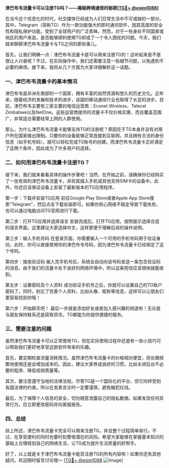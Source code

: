 **津巴布韦流量卡可以注册TG吗？——揭秘跨境通信的秘密[[TG💪+ @esim1088](https://t.me/s/esim1088)]**

在当今这个信息化的时代，社交媒体已经成为人们日常生活中不可或缺的一部分。其中，Telegram（简称TG）作为一款功能强大的即时通讯软件，因其高度的安全性和隐私保护功能，受到了全球用户的广泛青睐。然而，对于一些身处不同国家或地区的用户来说，是否能够顺利使用TG却成了一个令人困扰的问题。今天，我们就来聊聊津巴布韦流量卡与TG之间的那些事儿。

首先，让我们明确一点：津巴布韦流量卡是可以用来注册TG的！这听起来是不是很让人兴奋呢？不过，在实际操作中，我们还需要注意一些细节问题，以免遇到不必要的麻烦。接下来，我将从几个方面为大家详细解析这一话题。

### 一、津巴布韦流量卡的基本情况

津巴布韦是非洲东南部的一个国家，拥有丰富的自然资源和悠久的历史文化。近年来，随着经济的发展和技术的进步，该国的移动通信行业也取得了长足的进步。目前，津巴布韦主要有三家主要的电信运营商：Econet Wireless、Telecel Zimbabwe以及NetOne。这些运营商提供的流量卡不仅价格实惠，而且覆盖范围广，非常适合需要经常上网的人群使用。

那么，为什么津巴布韦流量卡能够支持TG的注册呢？原因在于TG本身并没有对用户所在国家做出限制。只要你的设备能够正常连接到互联网，并且拥有合法的身份信息（如手机号码），就可以轻松完成TG账号的创建。而津巴布韦流量卡正好满足了这两个条件，因此成为了许多用户的选择。

### 二、如何用津巴布韦流量卡注册TG？

接下来，我们就来看看具体的操作步骤吧！当然，在开始之前，请确保你已经购买了一张有效的津巴布韦流量卡，并将其插入手机或其他支持SIM卡的设备中。此外，你还应该保证设备上安装了最新版本的TG应用程序。

第一步：下载并安装TG应用
前往Google Play Store或者Apple App Store搜索“Telegram”，然后点击下载安装即可。如果你担心网络不稳定导致下载失败，也可以通过电脑访问TG官网进行下载。

第二步：打开TG应用并选择语言
安装完成后，打开TG应用，按照提示选择合适的语言界面。这里建议大家选择中文，这样更便于理解后续的操作说明。

第三步：输入手机号码
在登录页面，你需要输入一个可用的手机号码用于验证身份。此时，你可以直接使用你的津巴布韦号码，因为津巴布韦流量卡已经绑定了这个号码。

第四步：接收验证码
输入完手机号后，系统会自动向该号码发送一条包含验证码的消息。由于我们的流量卡处于良好的网络环境中，所以这条短信应该很快就能收到。

第五步：设置密码及个人资料
成功验证手机号之后，你就可以设置自己的TG账户密码了。同时，别忘了完善个人资料，比如头像、昵称等信息，这样可以让朋友们更容易找到你哦！

第六步：开始聊天吧！
最后一步就是添加好友或者加入感兴趣的频道啦！无论是与朋友保持联系还是获取资讯，TG都能为你提供便捷的服务。

### 三、需要注意的问题

虽然津巴布韦流量卡可以正常使用TG，但在实际使用过程中还是有一些小技巧可以帮助我们更好地享受这款软件带来的乐趣。

首先，要定期检查流量消耗情况。虽然津巴布韦流量卡的价格相对便宜，但长期频繁地使用还是会增加成本的。因此，建议大家养成良好的习惯，比如关闭后台不必要的程序、降低视频质量等。

其次，要注意遵守当地的法律法规。尽管TG是一个国际化的平台，但它同样受到各国法律的约束。所以在发表言论时一定要谨慎，避免触犯红线。

最后，为了保障个人信息的安全，切勿随意泄露自己的隐私数据。如果发现任何异常行为，应立即更改密码并向客服报告。

### 四、总结

综上所述，津巴布韦流量卡完全可以用来注册TG，并且整个过程简单易行。不过，在享受便利的同时也要时刻警惕潜在的风险。希望大家能够在掌握基本知识的基础上合理规划自己的网络生活，让TG成为提升生活质量的好帮手。

好了，以上就是关于津巴布韦流量卡能否注册TG的所有内容啦！如果你还有其他疑问，欢迎随时留言讨论哦～ [[TG💪+ @esim1088](https://t.me/s/esim1088) ![Image](https://i.postimg.cc/4NQfJmqS/Snipaste-2025-05-13-00-14-12.png)]